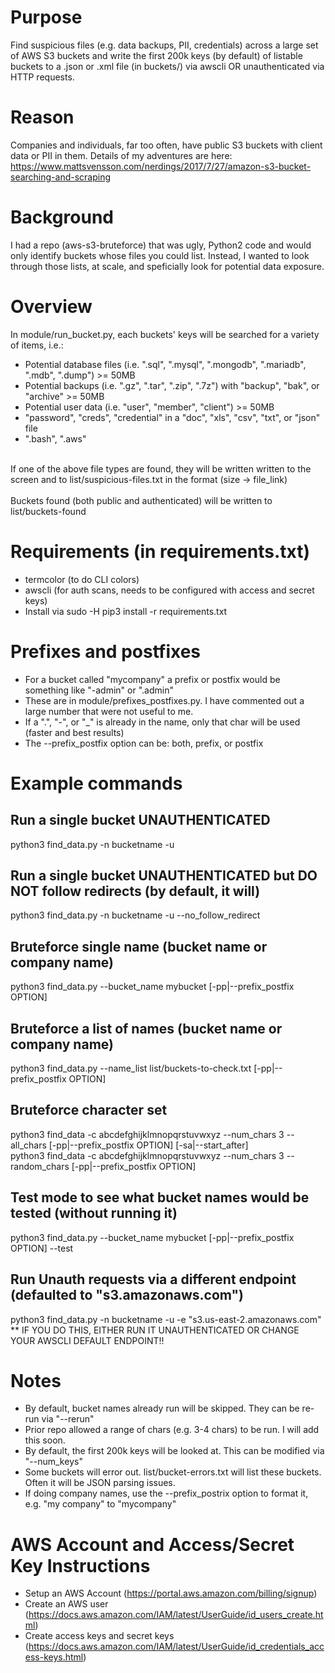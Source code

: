 # Purpose
Find suspicious files (e.g. data backups, PII, credentials) across a large set of AWS S3 buckets and write the first 200k keys (by default) of listable buckets to a .json or .xml file (in buckets/) via awscli OR unauthenticated via HTTP requests.

# Reason
Companies and individuals, far too often, have public S3 buckets with client data or PII in them.  Details of my adventures are here: https://www.mattsvensson.com/nerdings/2017/7/27/amazon-s3-bucket-searching-and-scraping

# Background
I had a repo (aws-s3-bruteforce) that was ugly, Python2 code and would only identify buckets whose files you could list.  Instead, I wanted to look through those lists, at scale, and speficially look for potential data exposure.

# Overview
In module/run_bucket.py, each buckets' keys will be searched for a variety of items, i.e.:
- Potential database files (i.e. ".sql", ".mysql", ".mongodb", ".mariadb", ".mdb", ".dump") >= 50MB
- Potential backups (i.e. ".gz", ".tar", ".zip", ".7z") with "backup", "bak", or "archive" >= 50MB 
- Potential user data (i.e. "user", "member", "client") >= 50MB
- "password", "creds", "credential" in a "doc", "xls", "csv", "txt", or "json" file
- ".bash", ".aws"
<br>
If one of the above file types are found, they will be written written to the screen and to list/suspicious-files.txt in the format (size -> file_link)
<br><br>
Buckets found (both public and authenticated) will be written to list/buckets-found

# Requirements (in requirements.txt)
- termcolor (to do CLI colors)
- awscli (for auth scans, needs to be configured with access and secret keys)
- Install via sudo -H pip3 install -r requirements.txt

# Prefixes and postfixes
- For a bucket called "mycompany" a prefix or postfix would be something like "-admin" or ".admin"
- These are in module/prefixes_postfixes.py.  I have commented out a large number that were not useful to me.
- If a ".", "-", or "_" is already in the name, only that char will be used (faster and best results)
- The --prefix_postfix option can be: both, prefix, or postfix

# Example commands

## Run a single bucket UNAUTHENTICATED

python3 find_data.py -n bucketname -u

## Run a single bucket UNAUTHENTICATED but DO NOT follow redirects (by default, it will)

python3 find_data.py -n bucketname -u --no_follow_redirect

## Bruteforce single name (bucket name or company name)

python3 find_data.py --bucket_name mybucket [-pp|--prefix_postfix OPTION]

## Bruteforce a list of names (bucket name or company name)

python3 find_data.py --name_list list/buckets-to-check.txt [-pp|--prefix_postfix OPTION]

## Bruteforce character set

python3 find_data -c abcdefghijklmnopqrstuvwxyz --num_chars 3 --all_chars [-pp|--prefix_postfix OPTION] [-sa|--start_after] 
<br>
python3 find_data -c abcdefghijklmnopqrstuvwxyz --num_chars 3 --random_chars [-pp|--prefix_postfix OPTION]

## Test mode to see what bucket names would be tested (without running it)

python3 find_data.py --bucket_name mybucket [-pp|--prefix_postfix OPTION] --test

## Run Unauth requests via a different endpoint (defaulted to "s3.amazonaws.com")

python3 find_data.py -n bucketname -u -e "s3.us-east-2.amazonaws.com"
<br>
** IF YOU DO THIS, EITHER RUN IT UNAUTHENTICATED OR CHANGE YOUR AWSCLI DEFAULT ENDPOINT!!


# Notes
- By default, bucket names already run will be skipped.  They can be re-run via "--rerun"
- Prior repo allowed a range of chars (e.g. 3-4 chars) to be run.  I will add this soon.
- By default, the first 200k keys will be looked at.  This can be modified via "--num_keys"
- Some buckets will error out.  list/bucket-errors.txt will list these buckets.  Often it will be JSON parsing issues.
- If doing company names, use the --prefix_postrix option to format it, e.g. "my company" to "mycompany"

# AWS Account and Access/Secret Key Instructions
- Setup an AWS Account (https://portal.aws.amazon.com/billing/signup)
- Create an AWS user (https://docs.aws.amazon.com/IAM/latest/UserGuide/id_users_create.html)
- Create access keys and secret keys (https://docs.aws.amazon.com/IAM/latest/UserGuide/id_credentials_access-keys.html)
